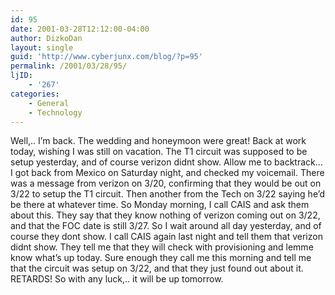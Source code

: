 ```yaml
---
id: 95
date: 2001-03-28T12:12:00-04:00
author: DizkoDan
layout: single
guid: 'http://www.cyberjunx.com/blog/?p=95'
permalink: /2001/03/28/95/
ljID:
    - '267'
categories:
    - General
    - Technology
---
```


Well,.. I’m back. The wedding and honeymoon were great! Back at work today, wishing I was still on vacation. The T1 circuit was supposed to be setup yesterday, and of course verizon didnt show. Allow me to backtrack… I got back from Mexico on Saturday night, and checked my voicemail. There was a message from verizon on 3/20, confirming that they would be out on 3/22 to setup the T1 circuit. Then another from the Tech on 3/22 saying he’d be there at whatever time. So Monday morning, I call CAIS and ask them about this. They say that they know nothing of verizon coming out on 3/22, and that the FOC date is still 3/27. So I wait around all day yesterday, and of course they dont show. I call CAIS again last night and tell them that verizon didnt show. They tell me that they will check with provisioning and lemme know what’s up today. Sure enough they call me this morning and tell me that the circuit was setup on 3/22, and that they just found out about it. RETARDS! So with any luck,.. it will be up tomorrow.